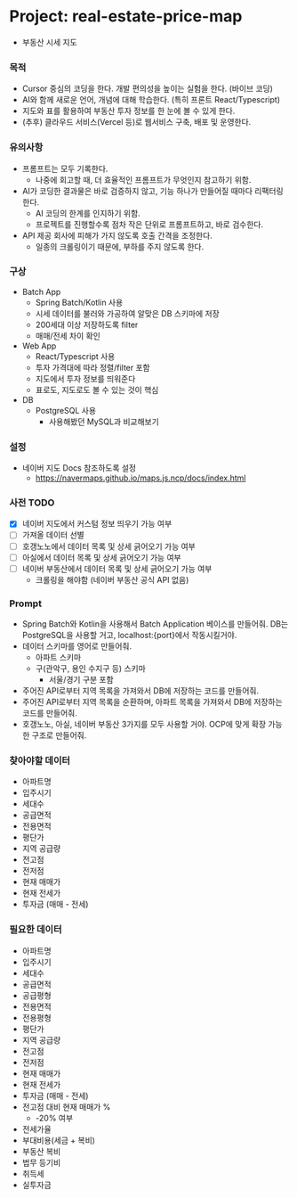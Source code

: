 # Project: real-estate-price-map
- 부동산 시세 지도

### 목적
- Cursor 중심의 코딩을 한다. 개발 편의성을 높이는 실험을 한다. (바이브 코딩)
- AI와 함께 새로운 언어, 개념에 대해 학습한다. (특히 프론트 React/Typescript)
- 지도와 표를 활용하여 부동산 투자 정보를 한 눈에 볼 수 있게 한다.
- (추후) 클라우드 서비스(Vercel 등)로 웹서비스 구축, 배포 및 운영한다.

### 유의사항
- 프롬프트는 모두 기록한다.
	- 나중에 회고할 때, 더 효율적인 프롬프트가 무엇인지 참고하기 위함.
- AI가 코딩한 결과물은 바로 검증하지 않고, 기능 하나가 만들어질 때마다 리팩터링한다.
	- AI 코딩의 한계를 인지하기 위함.
	- 프로젝트를 진행할수록 점차 작은 단위로 프롬프트하고, 바로 검수한다.
- API 제공 회사에 피해가 가지 않도록 호출 간격을 조정한다.
	- 일종의 크롤링이기 때문에, 부하를 주지 않도록 한다.

### 구상
- Batch App
	- Spring Batch/Kotlin 사용
	- 시세 데이터를 불러와 가공하여 알맞은 DB 스키마에 저장
	- 200세대 이상 저장하도록 filter
	- 매매/전세 차이 확인
- Web App
	- React/Typescript 사용
	- 투자 가격대에 따라 정렬/filter 포함
	- 지도에서 투자 정보를 띄워준다
	- 표로도, 지도로도 볼 수 있는 것이 핵심
- DB
	- PostgreSQL 사용
		- 사용해봤던 MySQL과 비교해보기

### 설정
- 네이버 지도 Docs 참조하도록 설정
	- https://navermaps.github.io/maps.js.ncp/docs/index.html

### 사전 TODO
- [x] 네이버 지도에서 커스텀 정보 띄우기 가능 여부
- [ ] 가져올 데이터 선별
- [ ] 호갱노노에서 데이터 목록 및 상세 긁어오기 가능 여부
- [ ] 아실에서 데이터 목록 및 상세 긁어오기 가능 여부
- [ ] 네이버 부동산에서 데이터 목록 및 상세 긁어오기 가능 여부
	- 크롤링을 해야함 (네이버 부동산 공식 API 없음)

### Prompt
- Spring Batch와 Kotlin을 사용해서 Batch Application 베이스를 만들어줘. DB는 PostgreSQL을 사용할 거고, localhost:{port}에서 작동시킬거야.
- 데이터 스키마를 영어로 만들어줘.
	- 아파트 스키마
	- 구(관악구, 용인 수지구 등) 스키마
		- 서울/경기 구분 포함
- 주어진 API로부터 지역 목록을 가져와서 DB에 저장하는 코드를 만들어줘.
- 주어진 API로부터 지역 목록을 순환하며, 아파트 목록을 가져와서 DB에 저장하는 코드를 만들어줘.
- 호갱노노, 아실, 네이버 부동산 3가지를 모두 사용할 거야. OCP에 맞게 확장 가능한 구조로 만들어줘.

### 찾아야할 데이터
- 아파트명
- 입주시기
- 세대수
- 공급면적
- 전용면적
- 평단가
- 지역 공급량
- 전고점
- 전저점
- 현재 매매가
- 현재 전세가
- 투자금 (매매 - 전세)

### 필요한 데이터
- 아파트명
- 입주시기
- 세대수
- 공급면적
- 공급평형
- 전용면적
- 전용평형
- 평단가
- 지역 공급량
- 전고점
- 전저점
- 현재 매매가
- 현재 전세가
- 투자금 (매매 - 전세)
- 전고점 대비 현재 매매가 %
	- -20% 여부
- 전세가율
- 부대비용(세금 + 복비)
- 부동산 복비
- 법무 등기비
- 취득세
- 실투자금
